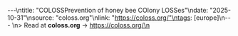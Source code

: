 ---\ntitle: "COLOSSPrevention of honey bee COlony LOSSes"\ndate: "2025-10-31"\nsource: "coloss.org"\nlink: "https://coloss.org/"\ntags: [europe]\n---
\n> Read at **coloss.org** → https://coloss.org/\n